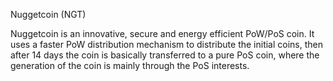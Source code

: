 Nuggetcoin (NGT)

Nuggetcoin is an innovative, secure and energy efficient PoW/PoS coin. It uses a faster PoW distribution mechanism to distribute the initial coins, then after 14 days the coin is basically transferred to a pure PoS coin, where the generation of the coin is mainly through the PoS interests.



